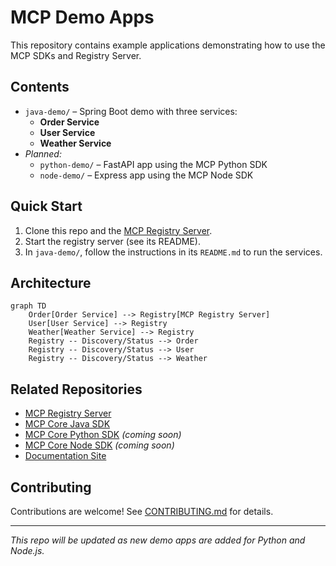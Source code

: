 # MCP Demo Apps

This repository contains example applications demonstrating how to use the MCP SDKs and Registry Server.

## Contents

- `java-demo/` – Spring Boot demo with three services:
  - **Order Service**
  - **User Service**
  - **Weather Service**
- _Planned:_
  - `python-demo/` – FastAPI app using the MCP Python SDK
  - `node-demo/` – Express app using the MCP Node SDK

## Quick Start

1. Clone this repo and the [MCP Registry Server](https://github.com/autogentmcp/registry-server).
2. Start the registry server (see its README).
3. In `java-demo/`, follow the instructions in its `README.md` to run the services.

## Architecture

```mermaid
graph TD
    Order[Order Service] --> Registry[MCP Registry Server]
    User[User Service] --> Registry
    Weather[Weather Service] --> Registry
    Registry -- Discovery/Status --> Order
    Registry -- Discovery/Status --> User
    Registry -- Discovery/Status --> Weather
```

## Related Repositories

- [MCP Registry Server](https://github.com/autogentmcp/registry-server)
- [MCP Core Java SDK](https://github.com/autogentmcp/core-java)
- [MCP Core Python SDK](https://github.com/autogentmcp/core-python) _(coming soon)_
- [MCP Core Node SDK](https://github.com/autogentmcp/core-node) _(coming soon)_
- [Documentation Site](https://your-docs-site-url)

## Contributing

Contributions are welcome! See [CONTRIBUTING.md](CONTRIBUTING.md) for details.

---

_This repo will be updated as new demo apps are added for Python and Node.js._
